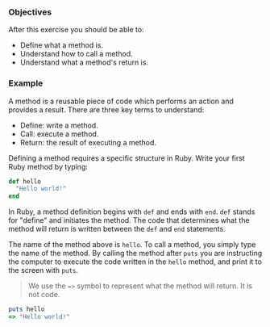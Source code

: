 <!-- { ids:[55], language:'Ruby', type:'workshop', order: 1, name:'Method Definition', description:'Learn what a method is and how to define it.' }-->

### Objectives

After this exercise you should be able to:

- Define what a method is.
- Understand how to call a method.
- Understand what a method's return is.

### Example

A method is a reusable piece of code which performs an action and provides a result. There are three key terms to understand:

- Define: write a method.
- Call: execute a method.
- Return: the result of executing a method.

Defining a method requires a specific structure in Ruby. Write your first Ruby method by typing:

```ruby
def hello
  "Hello world!"
end
```

In Ruby, a method definition begins with `def` and ends with `end`. `def` stands for "define" and initiates the method. The code that determines what the method will return is written between the `def` and `end` statements.

The name of the method above is `hello`. To call a method, you simply type the name of the method. By calling the method after `puts` you are instructing the computer to execute the code written in the `hello` method, and print it to the screen with `puts`.

> We use the `=>` symbol to represent what the method will return. It is not code.

```ruby
puts hello
=> "Hello world!"
```
